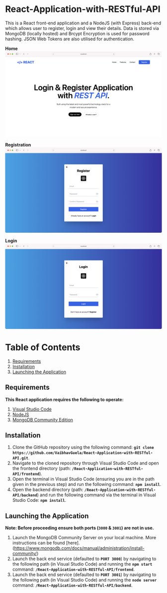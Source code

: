 # React-Application-with-RESTful-API

This is a React front-end application and a NodeJS (with Express) back-end which allows user to register, login and view their details. Data is stored via MongoDB (locally hosted) and Brcypt Encryption is used for password hashing. JSON Web Tokens are also utilised for authentication.

**Home**
![Home.png](/frontend/readme/home.png?raw=true)

**Registration**
![Registration.png](/frontend/readme/registration.png?raw=true)

**Login**
![Login.png](/frontend/readme/login.png?raw=true)

# Table of Contents

1. [Requirements](#requirements)
2. [Installation](#installation)
3. [Launching the Application](#launching-the-application)

## Requirements

**This React application requires the following to operate:**

1. [Visual Studio Code](https://code.visualstudio.com/)
2. [NodeJS](https://nodejs.org/en/)
3. [MongoDB Community Edition](https://www.mongodb.com/try/download/community/)

## Installation

1. Clone the GitHub repository using the following command: **`git clone https://github.com/VaibhavGuela/React-Application-with-RESTful-API.git`**.
2. Navigate to the cloned repository through Visual Studio Code and open the frontend directory (path: **`/React-Application-with-RESTful-API/frontend`**).
3. Open the terminal in Visual Studio Code (ensuring you are in the path given in the previous step) and run the following command: **`npm install`**.
4. Open the backend directory (path: **`/React-Application-with-RESTful-API/backend`**) and run the following command via the terminal in Visual Studio Code: **`npm install`**.

## Launching the Application

**Note: Before proceeding ensure both ports (`3000` & `3001`) are not in use.**

1. Launch the MongoDB Community Server on your local machine. More instructions can be found [here].(https://www.mongodb.com/docs/manual/administration/install-community/)
2. Launch the back end service (defaulted to **`PORT 3000`**) by navigating to the following path (in Visual Studio Code) and running the **`npm start`** command: **`/React-Application-with-RESTful-API/frontend`**.
3. Launch the back end service (defaulted to **`PORT 3001`**) by navigating to the following path (in Visual Studio Code) and running the **`node server`** command: **`/React-Application-with-RESTful-API/backend`**.
